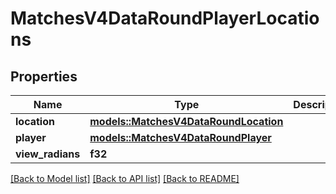 # MatchesV4DataRoundPlayerLocations

## Properties

Name | Type | Description | Notes
------------ | ------------- | ------------- | -------------
**location** | [**models::MatchesV4DataRoundLocation**](MatchesV4DataRoundLocation.md) |  | 
**player** | [**models::MatchesV4DataRoundPlayer**](MatchesV4DataRoundPlayer.md) |  | 
**view_radians** | **f32** |  | 

[[Back to Model list]](../README.md#documentation-for-models) [[Back to API list]](../README.md#documentation-for-api-endpoints) [[Back to README]](../README.md)


